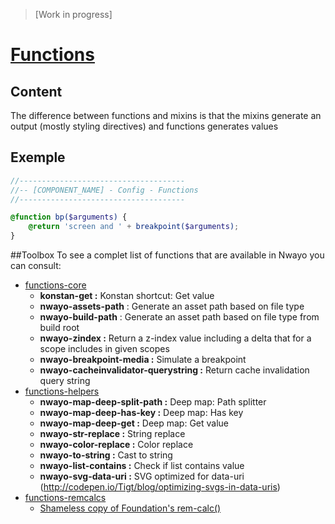 > [Work in progress]

# [Functions](https://sass-lang.com/documentation/at-rules/function)
## Content
The difference between functions and mixins is that the mixins generate an output (mostly styling directives) and
functions generates values

## Exemple
```scss
//-------------------------------------
//-- [COMPONENT_NAME] - Config - Functions
//-------------------------------------

@function bp($arguments) {
	@return 'screen and ' + breakpoint($arguments);
}


```

##Toolbox
To see a complet list of functions that are available in Nwayo you can consult:
- [functions-core](../../../packages/toolbox/styles/_functions-core.scss)
  - **konstan-get :** Konstan shortcut: Get value
  - **nwayo-assets-path** : Generate an asset path based on file type
  - **nwayo-build-path** : Generate an asset path  based on file type from build root
  - **nwayo-zindex :** Return a z-index value including a delta that for a scope includes in given scopes
  - **nwayo-breakpoint-media :** Simulate a breakpoint
  - **nwayo-cacheinvalidator-querystring :** Return cache invalidation query string
- [functions-helpers](../../../packages/toolbox/styles/_functions-helpers.scss)
  - **nwayo-map-deep-split-path :** Deep map: Path splitter
  - **nwayo-map-deep-has-key :** Deep map: Has key
  - **nwayo-map-deep-get :** Deep map: Get value
  - **nwayo-str-replace :** String replace
  - **nwayo-color-replace :** Color replace
  - **nwayo-to-string :** Cast to string
  - **nwayo-list-contains :** Check if list contains value
  - **nwayo-svg-data-uri :** SVG optimized for data-uri (http://codepen.io/Tigt/blog/optimizing-svgs-in-data-uris)
- [functions-remcalcs](../../../packages/toolbox/styles/_functions-remcalc.scss)
  - [Shameless copy of Foundation's rem-calc()](https://github.com/zurb/foundation-sites/blob/v6.5.3/scss/util/_unit.scss)
